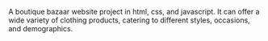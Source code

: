 A boutique bazaar website project in html, css, and javascript.
It can offer a wide variety of clothing products, catering to different styles, occasions, and demographics. 

